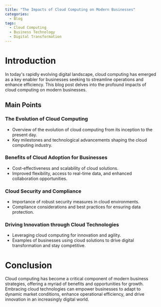 ```yaml
---
title: "The Impacts of Cloud Computing on Modern Businesses"
categories:
  - Blog
tags:
  - Cloud Computing
  - Business Technology
  - Digital Transformation
---
```


# Introduction
In today's rapidly evolving digital landscape, cloud computing has emerged as a key enabler for businesses seeking to streamline operations and enhance efficiency. This blog post delves into the profound impacts of cloud computing on modern businesses.

## Main Points
### The Evolution of Cloud Computing
- Overview of the evolution of cloud computing from its inception to the present day.
- Key milestones and technological advancements shaping the cloud computing industry.

### Benefits of Cloud Adoption for Businesses
- Cost-effectiveness and scalability of cloud solutions.
- Improved flexibility, access to real-time data, and enhanced collaboration opportunities.

### Cloud Security and Compliance
- Importance of robust security measures in cloud environments.
- Compliance considerations and best practices for ensuring data protection.

### Driving Innovation through Cloud Technologies
- Leveraging cloud computing for innovation and agility.
- Examples of businesses using cloud solutions to drive digital transformation and stay competitive.

# Conclusion
Cloud computing has become a critical component of modern business strategies, offering a myriad of benefits and opportunities for growth. Embracing cloud technologies can empower businesses to adapt to dynamic market conditions, enhance operational efficiency, and drive innovation in an increasingly digital world.